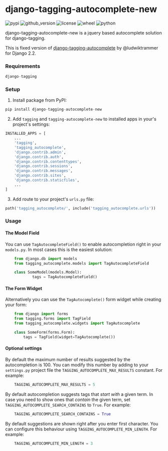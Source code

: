 # django-tagging-autocomplete-new

![pypi](https://img.shields.io/pypi/v/django-tagging-autocomplete-new.svg)
![github_version](https://img.shields.io/github/release/grobivanovich/django-tagging-autocomplete-new.svg)
![license](https://img.shields.io/github/license/GrobIvanovich/django-tagging-autocomplete-new.svg)
![wheel](https://img.shields.io/pypi/wheel/django-tagging-autocomplete-new.svg)
![python](https://img.shields.io/pypi/pyversions/django-tagging-autocomplete-new.svg)

django-tagging-autocomplete-new is a jquery based autocomplete solution for
django-tagging.

This is fixed version of [django-tagging-autocomplete](https://github.com/ludwiktrammer/django-tagging-autocomplete) by @ludwiktrammer for Django 2.2.

### Requirements

```python
django-tagging
```

### Setup

1. Install package from PyPI:
```python
pip install django-tagging-autocomplete-new
```
2. Add `tagging` and `tagging-autocomplete-new` to installed apps in your's project's settings:
```python
INSTALLED_APPS = [
    ...
    'tagging',
    'tagging_autocomplete',
    'django.contrib.admin',
    'django.contrib.auth',
    'django.contrib.contenttypes',
    'django.contrib.sessions',
    'django.contrib.messages',
    'django.contrib.sites',
    'django.contrib.staticfiles',
    ...
]
```
3. Add route to your project's `urls.py` file:
```python
path('tagging_autocomplete/', include('tagging_autocomplete.urls'))
```

### Usage

#### The Model Field

You can use `TagAutocompleteField()` to enable autocompletion right in your
`models.py`. In most cases this is the easiest solution:
```python
    from django.db import models
    from tagging_autocomplete.models import TagAutocompleteField

    class SomeModel(models.Model):
            tags = TagAutocompleteField()
```

#### The Form Widget

Alternatively you can use the `TagAutocomplete()` form widget while creating
your form:
```python
    from django import forms
    from tagging.forms import TagField
    from tagging_autocomplete.widgets import TagAutocomplete

    class SomeForm(forms.Form):
        tags = TagField(widget=TagAutocomplete())
```

#### Optional settings

By default the maximum number of results suggested by the autocompletion is 100.
You can modify this number by adding to your `settings.py` project file
the `TAGGING_AUTOCOMPLETE_MAX_RESULTS` constant.
For example:
```python
    TAGGING_AUTOCOMPLETE_MAX_RESULTS = 5
```

By default autocompletion suggests tags that *start with* a given term.
In case you need to show ones that *contain* the given term,
set `TAGGING_AUTOCOMPLETE_SEARCH_CONTAINS` to `True`.
For example:
```python
    TAGGING_AUTOCOMPLETE_SEARCH_CONTAINS = True
```
By default suggestions are shown right after you enter first character.
You can configure this behaviour using `TAGGING_AUTOCOMPLETE_MIN_LENGTH`.
For example:
```python
    TAGGING_AUTOCOMPLETE_MIN_LENGTH = 3
```
